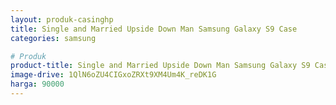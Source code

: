 ```yaml
---
layout: produk-casinghp
title: Single and Married Upside Down Man Samsung Galaxy S9 Case
categories: samsung

# Produk
product-title: Single and Married Upside Down Man Samsung Galaxy S9 Case
image-drive: 1QlN6oZU4CIGxoZRXt9XM4Um4K_reDK1G
harga: 90000
---
```

